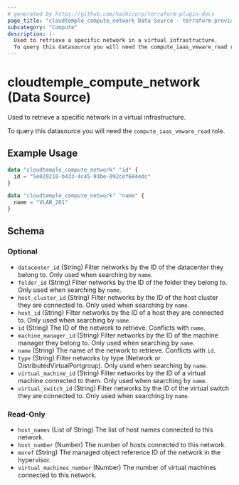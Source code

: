 ```yaml
---
# generated by https://github.com/hashicorp/terraform-plugin-docs
page_title: "cloudtemple_compute_network Data Source - terraform-provider-cloudtemple"
subcategory: "Compute"
description: |-
  Used to retrieve a specific network in a virtual infrastructure.
  To query this datasource you will need the compute_iaas_vmware_read role.
---
```


# cloudtemple_compute_network (Data Source)

Used to retrieve a specific network in a virtual infrastructure.

To query this datasource you will need the `compute_iaas_vmware_read` role.

## Example Usage

```terraform
data "cloudtemple_compute_network" "id" {
  id = "5e029210-b433-4c45-93be-092cef684edc"
}

data "cloudtemple_compute_network" "name" {
  name = "VLAN_201"
}
```

<!-- schema generated by tfplugindocs -->
## Schema

### Optional

- `datacenter_id` (String) Filter networks by the ID of the datacenter they belong to. Only used when searching by `name`.
- `folder_id` (String) Filter networks by the ID of the folder they belong to. Only used when searching by `name`.
- `host_cluster_id` (String) Filter networks by the ID of the host cluster they are connected to. Only used when searching by `name`.
- `host_id` (String) Filter networks by the ID of a host they are connected to. Only used when searching by `name`.
- `id` (String) The ID of the network to retrieve. Conflicts with `name`.
- `machine_manager_id` (String) Filter networks by the ID of the machine manager they belong to. Only used when searching by `name`.
- `name` (String) The name of the network to retrieve. Conflicts with `id`.
- `type` (String) Filter networks by type (Network or DistributedVirtualPortgroup). Only used when searching by `name`.
- `virtual_machine_id` (String) Filter networks by the ID of a virtual machine connected to them. Only used when searching by `name`.
- `virtual_switch_id` (String) Filter networks by the ID of the virtual switch they are connected to. Only used when searching by `name`.

### Read-Only

- `host_names` (List of String) The list of host names connected to this network.
- `host_number` (Number) The number of hosts connected to this network.
- `moref` (String) The managed object reference ID of the network in the hypervisor.
- `virtual_machines_number` (Number) The number of virtual machines connected to this network.


